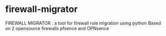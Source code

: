 # firewall-migrator
FIREWALL MIGRATOR : a tool for firewall rule migration using python 
Based on 2 opensource firewalls pfsence and OPNsence 
